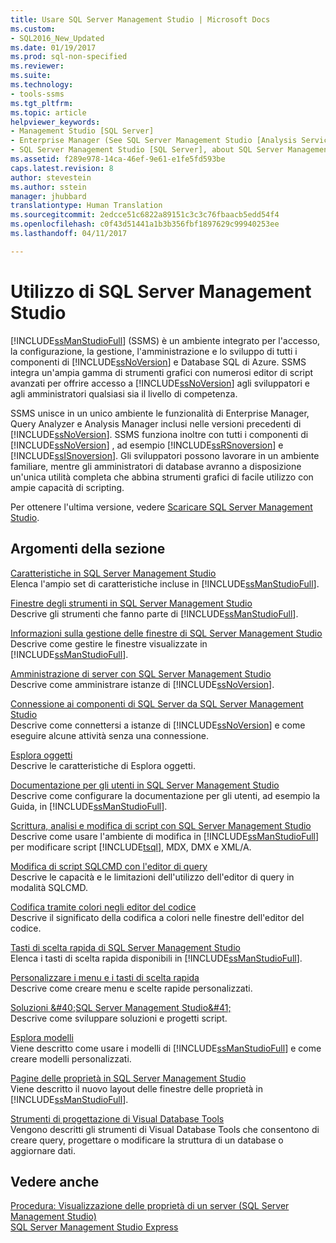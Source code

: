 ```yaml
---
title: Usare SQL Server Management Studio | Microsoft Docs
ms.custom:
- SQL2016_New_Updated
ms.date: 01/19/2017
ms.prod: sql-non-specified
ms.reviewer: 
ms.suite: 
ms.technology:
- tools-ssms
ms.tgt_pltfrm: 
ms.topic: article
helpviewer_keywords:
- Management Studio [SQL Server]
- Enterprise Manager (See SQL Server Management Studio [Analysis Services])
- SQL Server Management Studio [SQL Server], about SQL Server Management Studio
ms.assetid: f289e978-14ca-46ef-9e61-e1fe5fd593be
caps.latest.revision: 8
author: stevestein
ms.author: sstein
manager: jhubbard
translationtype: Human Translation
ms.sourcegitcommit: 2edcce51c6822a89151c3c3c76fbaacb5edd54f4
ms.openlocfilehash: c0f43d51441a1b3b356fbf1897629c99940253ee
ms.lasthandoff: 04/11/2017

---
```

# <a name="use-sql-server-management-studio"></a>Utilizzo di SQL Server Management Studio
[!INCLUDE[ssManStudioFull](../includes/ssmanstudiofull_md.md)] (SSMS) è un ambiente integrato per l'accesso, la configurazione, la gestione, l'amministrazione e lo sviluppo di tutti i componenti di [!INCLUDE[ssNoVersion](../includes/ssnoversion_md.md)] e Database SQL di Azure. SSMS integra un'ampia gamma di strumenti grafici con numerosi editor di script avanzati per offrire accesso a [!INCLUDE[ssNoVersion](../includes/ssnoversion_md.md)] agli sviluppatori e agli amministratori qualsiasi sia il livello di competenza.  
  
SSMS unisce in un unico ambiente le funzionalità di Enterprise Manager, Query Analyzer e Analysis Manager inclusi nelle versioni precedenti di [!INCLUDE[ssNoVersion](../includes/ssnoversion_md.md)]. SSMS funziona inoltre con tutti i componenti di [!INCLUDE[ssNoVersion](../includes/ssnoversion_md.md)] , ad esempio [!INCLUDE[ssRSnoversion](../includes/ssrsnoversion_md.md)] e [!INCLUDE[ssISnoversion](../includes/ssisnoversion_md.md)]. Gli sviluppatori possono lavorare in un ambiente familiare, mentre gli amministratori di database avranno a disposizione un'unica utilità completa che abbina strumenti grafici di facile utilizzo con ampie capacità di scripting.  
  
Per ottenere l'ultima versione, vedere [Scaricare SQL Server Management Studio](https://msdn.microsoft.com/library/mt238290.aspx).  
  
## <a name="in-this-section"></a>Argomenti della sezione  
[Caratteristiche in SQL Server Management Studio](../ssms/features-in-sql-server-management-studio.md)  
Elenca l'ampio set di caratteristiche incluse in [!INCLUDE[ssManStudioFull](../includes/ssmanstudiofull_md.md)].  
  
[Finestre degli strumenti in SQL Server Management Studio](../ssms/tool-windows-in-sql-server-management-studio.md)  
Descrive gli strumenti che fanno parte di [!INCLUDE[ssManStudioFull](../includes/ssmanstudiofull_md.md)].  
  
[Informazioni sulla gestione delle finestre di SQL Server Management Studio](../ssms/understand-sql-server-management-studio-windows-management.md)  
Descrive come gestire le finestre visualizzate in [!INCLUDE[ssManStudioFull](../includes/ssmanstudiofull_md.md)].  
  
[Amministrazione di server con SQL Server Management Studio](../ssms/administer-servers-with-sql-server-management-studio.md)  
Descrive come amministrare istanze di [!INCLUDE[ssNoVersion](../includes/ssnoversion_md.md)].  
  
[Connessione ai componenti di SQL Server da SQL Server Management Studio](../ssms/f1-help/connect-to-any-sql-server-component-from-sql-server-management-studio.md)  
Descrive come connettersi a istanze di [!INCLUDE[ssNoVersion](../includes/ssnoversion_md.md)] e come eseguire alcune attività senza una connessione.  
  
[Esplora oggetti](../ssms/object/object-explorer.md)  
Descrive le caratteristiche di Esplora oggetti.  
  
[Documentazione per gli utenti in SQL Server Management Studio](../ssms/user-assistance-in-sql-server-management-studio.md)  
Descrive come configurare la documentazione per gli utenti, ad esempio la Guida, in [!INCLUDE[ssManStudioFull](../includes/ssmanstudiofull_md.md)].  
  
[Scrittura, analisi e modifica di script con SQL Server Management Studio](http://msdn.microsoft.com/en-us/062051e4-4b77-4969-98ae-d2547c24ce3e)  
Descrive come usare l'ambiente di modifica in [!INCLUDE[ssManStudioFull](../includes/ssmanstudiofull_md.md)] per modificare script [!INCLUDE[tsql](../includes/tsql_md.md)], MDX, DMX e XML/A.  
  
[Modifica di script SQLCMD con l'editor di query](http://msdn.microsoft.com/en-us/f77b866d-c330-47c9-9e74-0b8d8dff4b31)  
Descrive le capacità e le limitazioni dell'utilizzo dell'editor di query in modalità SQLCMD.  
  
[Codifica tramite colori negli editor del codice](http://msdn.microsoft.com/en-us/802882dc-c997-4e3f-8a01-994bb43169ae)  
Descrive il significato della codifica a colori nelle finestre dell'editor del codice.  
  
[Tasti di scelta rapida di SQL Server Management Studio](http://msdn.microsoft.com/en-us/98baaac4-0727-4ce4-8bfe-c63793ae69b8)  
Elenca i tasti di scelta rapida disponibili in [!INCLUDE[ssManStudioFull](../includes/ssmanstudiofull_md.md)].  
  
[Personalizzare i menu e i tasti di scelta rapida](../ssms/customize-menus-and-shortcut-keys.md)  
Descrive come creare menu e scelte rapide personalizzati.  
  
[Soluzioni &amp;#40;SQL Server Management Studio&amp;#41;](../ssms/solution/solutions-sql-server-management-studio.md)  
Descrive come sviluppare soluzioni e progetti script.  
  
[Esplora modelli](../ssms/template/template-explorer.md)  
Viene descritto come usare i modelli di [!INCLUDE[ssManStudioFull](../includes/ssmanstudiofull_md.md)] e come creare modelli personalizzati.  
  
[Pagine delle proprietà in SQL Server Management Studio](../ssms/property-pages-in-sql-server-management-studio.md)  
Viene descritto il nuovo layout delle finestre delle proprietà in [!INCLUDE[ssManStudioFull](../includes/ssmanstudiofull_md.md)].  
  
[Strumenti di progettazione di Visual Database Tools](../ssms/visual-db-tools/visual-database-tool-designers.md)  
Vengono descritti gli strumenti di Visual Database Tools che consentono di creare query, progettare o modificare la struttura di un database o aggiornare dati.  
  
## <a name="see-also"></a>Vedere anche  
[Procedura: Visualizzazione delle proprietà di un server (SQL Server Management Studio)](http://msdn.microsoft.com/en-us/55f3ac04-5626-4ad2-96bd-a1f1b079659d)  
[SQL Server Management Studio Express](http://msdn.microsoft.com/en-us/1a7fb3e5-51c9-437f-a8b7-10f777c4d3b7)  
  

